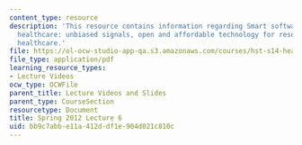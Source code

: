 ```yaml
---
content_type: resource
description: 'This resource contains information regarding Smart software design for
  healthcare: unbiased signals, open and affordable technology for resource-constrained
  healthcare.'
file: https://ol-ocw-studio-app-qa.s3.amazonaws.com/courses/hst-s14-health-information-systems-to-improve-quality-of-care-in-resource-poor-settings-spring-2012/bb9c7abbe11a412ddf1e904d021c810c_MITHST_S14S12_lec11_1206.pdf
file_type: application/pdf
learning_resource_types:
- Lecture Videos
ocw_type: OCWFile
parent_title: Lecture Videos and Slides
parent_type: CourseSection
resourcetype: Document
title: Spring 2012 Lecture 6
uid: bb9c7abb-e11a-412d-df1e-904d021c810c
---
```

